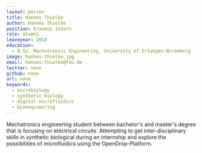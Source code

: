 ```yaml
---
layout: person
title: Hannes Thielke
author: Hannes Thielke
position: Erasmus Intern
role: alumni
leaveyear: 2018
education:
  - B.Sc. Mechatronics Engineering, University of Erlangen-Nuremberg
image: hannes-thielke.jpg
email: hannes.thielke@fau.de
twitter: none
github: none
url: none
keywords:
  - microbiology
  - synthetic biology
  - digital microfluidics
  - bioengineering
---
```

Mechatronics engineering student between bachelor's and master's degree that is focusing on electrical circuits. Attempting to get inter-disciplinary skills in synthetic biological during an internship and explore the possibilities of microfluidics using the OpenDrop-Platform.

